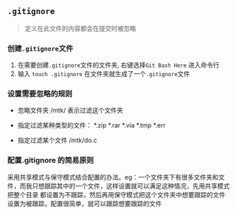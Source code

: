 ## `.gitignore`

> 定义在此文件的内容都会在提交时被忽略

### 创建`.gitignore`文件

1. 在需要创建`.gitignore`文件的文件夹, 右键选择`Git Bash Here` 进入命令行
2. 输入 `touch .gitignore` 在文件夹就生成了一个`.gitignore`文件

### 设置需要忽略的规则

- 忽略文件夹
  /mtk/  表示过滤这个文件夹

- 指定过滤某种类型的文件：
*.zip
*.rar
*.via
*.tmp
*.err

- 指定过滤某个文件
/mtk/do.c

### 配置.gitignore 的简易原则

采用共享模式与保守模式结合配置的办法。eg：一个文件夹下有很多文件夹和文件，而我只想跟踪其中的一个文件，这样设置就可以满足这种情况，先用共享模式把整个目录 都设置为不跟踪，然后再用保守模式把这个文件夹中想要跟踪的文件设置为被跟踪，配置很简单，就可以跟踪想要跟踪的文件
